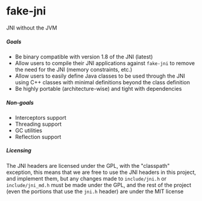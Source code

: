 # fake-jni

JNI without the JVM

##### Goals

- Be binary compatible with version 1.8 of the JNI (latest)
- Allow users to compile their JNI applications against `fake-jni` to remove the need for the JNI (memory constraints, etc.)
- Allow users to easily define Java classes to be used through the JNI using C++ classes with minimal
  definitions beyond the class definition
- Be highly portable (architecture-wise) and tight with dependencies

##### Non-goals
- Interceptors support
- Threading support
- GC utilities
- Reflection support

##### Licensing

The JNI headers are licensed under the GPL, with the "classpath" exception, this means that we are free to use the JNI headers in this project, and implement them, but any changes made to `include/jni.h` or `include/jni_md.h` must be made under the GPL, and the rest of the project (even the portions that use the `jni.h` header) are under the MIT license
